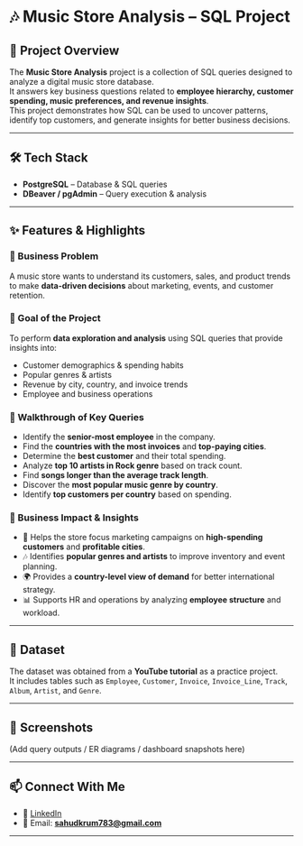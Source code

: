# 🎶 Music Store Analysis – SQL Project  

## 📌 Project Overview  
The **Music Store Analysis** project is a collection of SQL queries designed to analyze a digital music store database.  
It answers key business questions related to **employee hierarchy, customer spending, music preferences, and revenue insights**.  
This project demonstrates how SQL can be used to uncover patterns, identify top customers, and generate insights for better business decisions.  

---

## 🛠 Tech Stack  
- **PostgreSQL** – Database & SQL queries  
- **DBeaver / pgAdmin** – Query execution & analysis  

---

## ✨ Features & Highlights  

### 🔹 Business Problem  
A music store wants to understand its customers, sales, and product trends to make **data-driven decisions** about marketing, events, and customer retention.  

### 🔹 Goal of the Project  
To perform **data exploration and analysis** using SQL queries that provide insights into:  
- Customer demographics & spending habits  
- Popular genres & artists  
- Revenue by city, country, and invoice trends  
- Employee and business operations  

### 🔹 Walkthrough of Key Queries  
- Identify the **senior-most employee** in the company.  
- Find the **countries with the most invoices** and **top-paying cities**.  
- Determine the **best customer** and their total spending.  
- Analyze **top 10 artists in Rock genre** based on track count.  
- Find **songs longer than the average track length**.  
- Discover the **most popular music genre by country**.  
- Identify **top customers per country** based on spending.  

### 🔹 Business Impact & Insights  
- 🎯 Helps the store focus marketing campaigns on **high-spending customers** and **profitable cities**.  
- 🎶 Identifies **popular genres and artists** to improve inventory and event planning.  
- 🌍 Provides a **country-level view of demand** for better international strategy.  
- 📊 Supports HR and operations by analyzing **employee structure** and workload.  

---

## 📂 Dataset  
The dataset was obtained from a **YouTube tutorial** as a practice project.  
It includes tables such as `Employee`, `Customer`, `Invoice`, `Invoice_Line`, `Track`, `Album`, `Artist`, and `Genre`.  

---

## 📸 Screenshots  
(Add query outputs / ER diagrams / dashboard snapshots here)  

---

## 📫 Connect With Me  
- 💼 [LinkedIn](https://www.linkedin.com/in/anushkasahu783/)  
- 📧 Email: **sahudkrum783@gmail.com**  

---
